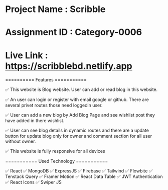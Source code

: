 # Project Name : Scribble
# Assignment ID : Category-0006
# Live Link : https://scribblebd.netlify.app

========== Features ===========

✅ This website is Blog website. User can add or read blog in this website.

✅ An user can login or register with email google or github. There are several privet routes those need loggedin user.

✅ User can add a new blog by Add Blog Page and see wishlist post they have added in there wishlist.

✅ User can see blog details in dynamic routes and there are a update button for update blog only for owner and comment section for all user without owner.

✅ This website is fully responsive for all devices


=========== Used Technology ===========

✅ React    ✅ MongoDB    ✅ ExpressJS    ✅ Firebase    ✅ Tailwind    ✅ Flowbite    ✅ Tenstack Query    ✅ Framer Motion    ✅ React Data Table     ✅ JWT Authentication    ✅ React Icons    ✅ Swiper JS
